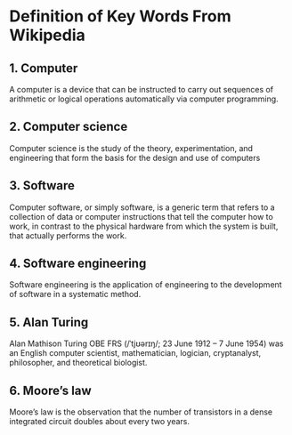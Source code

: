 # Definition of Key Words From Wikipedia

## 1. Computer

A computer is a device that can be instructed to carry out sequences of arithmetic or logical operations automatically via computer programming.
## 2. Computer science

Computer science is the study of the theory, experimentation, and engineering that form the basis for the design and use of computers
## 3. Software

Computer software, or simply software, is a generic term that refers to a collection of data or computer instructions that tell the computer how to work, in contrast to the physical hardware from which the system is built, that actually performs the work.
## 4. Software engineering

Software engineering is the application of engineering to the development of software in a systematic method.
## 5. Alan Turing

Alan Mathison Turing OBE FRS (/ˈtjʊərɪŋ/; 23 June 1912 – 7 June 1954) was an English computer scientist, mathematician, logician, cryptanalyst, philosopher, and theoretical biologist.
## 6. Moore’s law

Moore’s law is the observation that the number of transistors in a dense integrated circuit doubles about every two years.